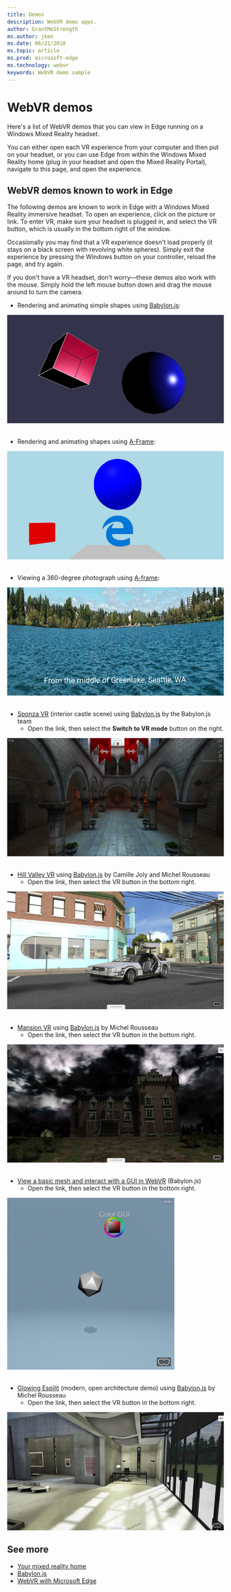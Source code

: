```yaml
---
title: Demos
description: WebVR demo apps. 
author: GrantMeStrength
ms.author: jken
ms.date: 06/21/2018
ms.topic: article
ms.prod: microsoft-edge
ms.technology: webvr
keywords: WebVR demo sample
---
```


# WebVR demos

Here's a list of WebVR demos that you can view in Edge running on a Windows Mixed Reality headset.

You can either open each VR experience from your computer and then put on your headset, or you can use Edge from within the Windows Mixed Reality home (plug in your headset and open the Mixed Reality Portal), navigate to this page, and open the experience.

## WebVR demos known to work in Edge

The following demos are known to work in Edge with a Windows Mixed Reality immersive headset. To open an experience, click on the picture or link. To enter VR, make sure your headset is plugged in, and select the VR button, which is usually in the bottom right of the window.

Occasionally you may find that a VR experience doesn't load properly (it stays on a black screen with revolving white spheres). Simply exit the experience by pressing the Windows button on your controller, reload the page, and try again.

If you don't have a VR headset, don't worry&mdash;these demos also work with the mouse. Simply hold the left mouse button down and drag the mouse around to turn the camera.

* Rendering and animating simple shapes using [Babylon.js](//www.babylonjs.com/):

<a href="https://codepen.io/MSEdgeDev/pen/QqrXLM">
    <img src="img/simple-shapes-demo.png" alt="A red cube and a blue sphere"/>
</a>

<br/>
<br/>

* Rendering and animating shapes using [A-Frame](//aframe.io):

<a href="https://codepen.io/MSEdgeDev/pen/RLwjYL">
    <img src="img/simple-shapes-a-frame.png" alt="A red cube, blue sphere, and the Edge logo on a gray plane"/>
</a>

<br/>
<br/>

* Viewing a 360-degree photograph using [A-frame](//aframe.io):

<a href="https://codepen.io/MSEdgeDev/pen/MEgBJd">
    <img src="img/360-photo-greenlake.png" alt="From the middle of Greenlake, Seattle, WA"/>
</a>

<br/>
<br/>

* [Sponza VR](https://www.babylonjs.com/demos/sponza/) (interior castle scene) using [Babylon.js](https://www.babylonjs.com/) by the Babylon.js team
    * Open the link, then select the **Switch to VR mode** button on the right.

<a href="https://www.babylonjs.com/demos/sponza/">
    <img src="img/sponza.png" alt="Interior castle scene"/>
</a>

<br/>
<br/>

* [Hill Valley VR](https://www.babylonjs.com/demos/hillvalleyvr/) using [Babylon.js](https://www.babylonjs.com/) by Camille Joly and Michel Rousseau
    * Open the link, then select the VR button in the bottom right.

<a href="https://www.babylonjs.com/demos/hillvalleyvr/">
    <img src="img/hill-valley.png" alt="Hill Valley with DeLorean"/>
</a>

<br/>
<br/>

* [Mansion VR](https://www.babylonjs.com/demos/mansionvr/) using [Babylon.js](https://www.babylonjs.com/) by Michel Rousseau
    * Open the link, then select the VR button in the bottom right.

<a href="https://www.babylonjs.com/demos/mansionvr/">
    <img src="img/mansion.png" alt="Creepy manion with dark clouds overhead"/>
</a>

<br/>
<br/>

* [View a basic mesh and interact with a GUI in WebVR](https://www.babylonjs-playground.com/#TAFSN0#2) (Babylon.js)
    * Open the link, then select the VR button in the bottom right.

<a href="https://www.babylonjs-playground.com/#TAFSN0#2">
    <img src="img/mesh-and-gui.png" alt="Multi-faced mesh and color wheel"/>
</a>

<br/>
<br/>

* [Glowing Espilit](http://www.babylonjs.com/demos/glowingespilit/) (modern, open architecture demo) using [Babylon.js](https://www.babylonjs.com/) by Michel Rousseau
    * Open the link, then select the VR button in the bottom right.

<a href="http://www.babylonjs.com/demos/glowingespilit/">
    <img src="img/glowing-espilit.png" alt="Modern interior space with glass doors and skylights"/>
</a>

## See more

* [Your mixed reality home](https://docs.microsoft.com/windows/mixed-reality/enthusiast-guide/your-mixed-reality-home)
* [Babylon.js](https://www.babylonjs.com/)
* [WebVR with Microsoft Edge](webvr-with-edge.md)

